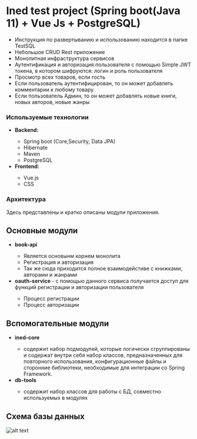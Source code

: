<h1> Ined test project (Spring boot(Java 11) + Vue Js + PostgreSQL)</h1>

 <ul>
    <li> Инструкция по развертыванию и использованию находится в папке TestSQL </li>
    <li> Небольшое CRUD Rest приложение </li>
    <li> Монолитная инфраструктура сервисов</li>
    <li> Аутентификация и авторизация пользователя с помощью Simple JWT токена, в котором шифруются: логин и роль пользователя</li>
    <li> Просмотр всех товаров, если гость </li>
    <li> Если пользователь аутентифицирован, то он может добавлять комментарии к любому товару</li>
    <li> Если пользователь Админ, то он может добавлять новые книги, новых авторов, новые жанры </li>
 </ul>
 
 
 <h3> Используемые технологии</h3>
 <ul>
    <li><b>Backend:</b></li>
    <ul>
        <li>Spring boot (Core,Security, Data JPA)</li>
        <li>Hibernate</li>
        <li>Maven</li>
        <li>PostgreSQL</li>
    </ul>
   <li><b>Frontend:</b></li>
     <ul>
         <li>Vue.js</li>
         <li>CSS</li>
     </ul>
    
  </ul>
 
 <h3> Архитектура</h3>
  <p>Здесь представлены и кратко описаны модули приложения.</p>
  <h2>Основные модули</h2>
  <ul>
    <li><b>book-api</b></li>
    <ul>
        <li>Является основынм корнем монолита</li>
        <li>Регистрация и авторизация</li>
        <li>Так же сюда приходится полное взаимодейстиве с книжками, авторами и жанрами </li>
  </ul>  
        <li><b>oauth-service </b> - c помощью данного сервиса получается доступ для функций регистрации и авторизации пользователя </li>
    <ul>
        <li>Процесс регистрации</li>
        <li>Процесс авторизации</li>
    </ul>
  </ul> 
  <h2>Вспомогательные модули</h2>
  <ul>
    <li><b>ined-core</b></li>
    <ul>
    <li> содержит набор подмодулей, которые логически сгруппированы и содержат внутри себя набор классов, предназначенных для повторного использования, конфигурационные файлы и сторонние библиотеки, необходимые для интеграции со Spring Framework.</li>
    </ul>
    <li><b>db-tools</b></li>
    <ul>
    <li>содержит набор классов для работы с БД, совместно используемых в модулях </li>
    </ul>
  </ul>
  
 <h2>Схема базы данных</h2>
 
 
![alt text](https://user-images.githubusercontent.com/48677713/98450116-f49a9500-214a-11eb-8141-14aa455ff966.jpg)
